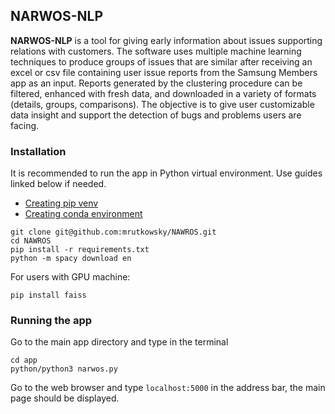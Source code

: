## **NARWOS-NLP**
**NARWOS-NLP** is a tool for giving early information about issues supporting relations with customers. The software uses multiple machine learning techniques to produce groups of issues that are similar after receiving an excel or csv file containing user issue reports from the Samsung Members app as an input. Reports generated by the clustering procedure can be filtered, enhanced with fresh data, and downloaded in a variety of formats (details, groups, comparisons). The objective is to give user customizable data insight and support the detection of bugs and problems users are facing.

### **Installation**
It is recommended to run the app in Python virtual environment. Use guides linked below if needed.
* [Creating pip venv](https://docs.python.org/3/library/venv.html) 
* [Creating conda environment](https://conda.io/projects/conda/en/latest/user-guide/tasks/manage-environments.html#creating-an-environment-with-commands)
```
git clone git@github.com:mrutkowsky/NAWROS.git
cd NAWROS
pip install -r requirements.txt
python -m spacy download en
```

For users with GPU machine:
```
pip install faiss
```

### **Running the app**
Go to the main app directory and type in the terminal
```
cd app
python/python3 narwos.py
```

Go to the web browser and type `localhost:5000` in the address bar, the main page should be displayed.
